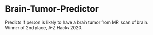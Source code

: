 # Brain-Tumor-Predictor

Predicts if person is likely to have a brain tumor from MRI scan of brain. Winner of 2nd place, A-Z Hacks 2020.
